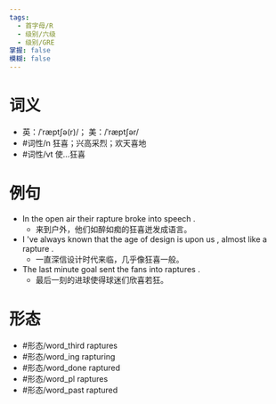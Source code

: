 ```yaml
---
tags:
  - 首字母/R
  - 级别/六级
  - 级别/GRE
掌握: false
模糊: false
---
```

# 词义
- 英：/ˈræptʃə(r)/； 美：/ˈræptʃər/
- #词性/n  狂喜；兴高采烈；欢天喜地
- #词性/vt  使…狂喜
# 例句
- In the open air their rapture broke into speech .
	- 来到户外，他们如醉如痴的狂喜迸发成语言。
- I 've always known that the age of design is upon us , almost like a rapture .
	- 一直深信设计时代来临，几乎像狂喜一般。
- The last minute goal sent the fans into raptures .
	- 最后一刻的进球使得球迷们欣喜若狂。
# 形态
- #形态/word_third raptures
- #形态/word_ing rapturing
- #形态/word_done raptured
- #形态/word_pl raptures
- #形态/word_past raptured
